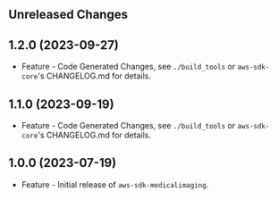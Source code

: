 Unreleased Changes
------------------

1.2.0 (2023-09-27)
------------------

* Feature - Code Generated Changes, see `./build_tools` or `aws-sdk-core`'s CHANGELOG.md for details.

1.1.0 (2023-09-19)
------------------

* Feature - Code Generated Changes, see `./build_tools` or `aws-sdk-core`'s CHANGELOG.md for details.

1.0.0 (2023-07-19)
------------------

* Feature - Initial release of `aws-sdk-medicalimaging`.


